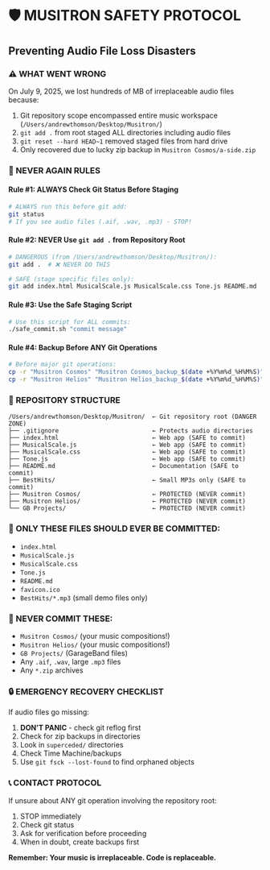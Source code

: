 # 🛡️ MUSITRON SAFETY PROTOCOL
## Preventing Audio File Loss Disasters

### ⚠️ WHAT WENT WRONG
On July 9, 2025, we lost hundreds of MB of irreplaceable audio files because:
1. Git repository scope encompassed entire music workspace (`/Users/andrewthomson/Desktop/Musitron/`)
2. `git add .` from root staged ALL directories including audio files
3. `git reset --hard HEAD~1` removed staged files from hard drive
4. Only recovered due to lucky zip backup in `Musitron Cosmos/a-side.zip`

### 🚨 NEVER AGAIN RULES

#### Rule #1: ALWAYS Check Git Status Before Staging
```bash
# ALWAYS run this before git add:
git status
# If you see audio files (.aif, .wav, .mp3) - STOP!
```

#### Rule #2: NEVER Use `git add .` from Repository Root
```bash
# DANGEROUS (from /Users/andrewthomson/Desktop/Musitron/):
git add .  # ❌ NEVER DO THIS

# SAFE (stage specific files only):
git add index.html MusicalScale.js MusicalScale.css Tone.js README.md
```

#### Rule #3: Use the Safe Staging Script
```bash
# Use this script for ALL commits:
./safe_commit.sh "commit message"
```

#### Rule #4: Backup Before ANY Git Operations
```bash
# Before major git operations:
cp -r "Musitron Cosmos" "Musitron Cosmos_backup_$(date +%Y%m%d_%H%M%S)"
cp -r "Musitron Helios" "Musitron Helios_backup_$(date +%Y%m%d_%H%M%S)"
```

### 📁 REPOSITORY STRUCTURE
```
/Users/andrewthomson/Desktop/Musitron/  ← Git repository root (DANGER ZONE)
├── .gitignore                          ← Protects audio directories
├── index.html                          ← Web app (SAFE to commit)
├── MusicalScale.js                     ← Web app (SAFE to commit)
├── MusicalScale.css                    ← Web app (SAFE to commit)
├── Tone.js                             ← Web app (SAFE to commit)
├── README.md                           ← Documentation (SAFE to commit)
├── BestHits/                           ← Small MP3s only (SAFE to commit)
├── Musitron Cosmos/                    ← PROTECTED (NEVER commit)
├── Musitron Helios/                    ← PROTECTED (NEVER commit)
└── GB Projects/                        ← PROTECTED (NEVER commit)
```

### 🎯 ONLY THESE FILES SHOULD EVER BE COMMITTED:
- `index.html`
- `MusicalScale.js`
- `MusicalScale.css`
- `Tone.js`
- `README.md`
- `favicon.ico`
- `BestHits/*.mp3` (small demo files only)

### 🚫 NEVER COMMIT THESE:
- `Musitron Cosmos/` (your music compositions!)
- `Musitron Helios/` (your music compositions!)
- `GB Projects/` (GarageBand files)
- Any `.aif`, `.wav`, large `.mp3` files
- Any `*.zip` archives

### 🔒 EMERGENCY RECOVERY CHECKLIST
If audio files go missing:
1. **DON'T PANIC** - check git reflog first
2. Check for zip backups in directories
3. Look in `superceded/` directories
4. Check Time Machine/backups
5. Use `git fsck --lost-found` to find orphaned objects

### 📞 CONTACT PROTOCOL
If unsure about ANY git operation involving the repository root:
1. STOP immediately
2. Check git status
3. Ask for verification before proceeding
4. When in doubt, create backups first

**Remember: Your music is irreplaceable. Code is replaceable.** 